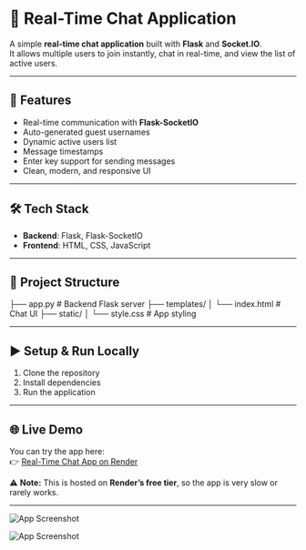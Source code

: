 # 💬 Real-Time Chat Application  

A simple **real-time chat application** built with **Flask** and **Socket.IO**.  
It allows multiple users to join instantly, chat in real-time, and view the list of active users.  

---

## 🚀 Features  
- Real-time communication with **Flask-SocketIO**  
- Auto-generated guest usernames  
- Dynamic active users list  
- Message timestamps  
- Enter key support for sending messages  
- Clean, modern, and responsive UI  

---

## 🛠️ Tech Stack  
- **Backend**: Flask, Flask-SocketIO  
- **Frontend**: HTML, CSS, JavaScript  

---

## 📂 Project Structure  
├── app.py # Backend Flask server
├── templates/
│ └── index.html # Chat UI
├── static/
│ └── style.css # App styling

---

## ▶️ Setup & Run Locally  
1. Clone the repository
2. Install dependencies
3. Run the application

---

## 🌐 Live Demo  

You can try the app here:  
👉 [Real-Time Chat App on Render](https://realtime-chat-app-9pis.onrender.com)  

⚠️ **Note:** This is hosted on **Render’s free tier**, so the app is very slow or rarely works.  

---


![App Screenshot](screenshots/preview1.png)


![App Screenshot](screenshots/preview2.png)
